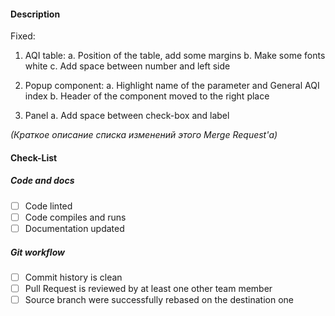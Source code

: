 
#### Description
Fixed:

1. AQI table:
   a. Position of the table, add some margins
   b. Make some fonts white
   c. Add space between number and left side

2. Popup component:
   a. Highlight name of the parameter and General AQI index
   b. Header of the component moved to the right place

3. Panel
   a. Add space between check-box and label

*(Краткое описание списка изменений этого Merge Request'а)*


#### Check-List

##### Code and docs
- [ ] Code linted
- [ ] Code compiles and runs
- [ ] Documentation updated

##### Git workflow
- [ ] Commit history is clean
- [ ] Pull Request is reviewed by at least one other team member
- [ ] Source branch were successfully rebased on the destination one
